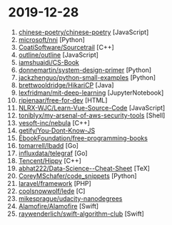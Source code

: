 # 2019-12-28

1. [chinese-poetry/chinese-poetry](https://github.com/chinese-poetry/chinese-poetry "The most comprehensive database of Chinese poetry 🧶最全中华古诗词数据库, 唐宋两朝近一万四千古诗人, 接近5.5万首唐诗加26万宋诗. 两宋时期1564位词人，21050首词。") [JavaScript]
2. [microsoft/nni](https://github.com/microsoft/nni "An open source AutoML toolkit for neural architecture search, model compression and hyper-parameter tuning.") [Python]
3. [CoatiSoftware/Sourcetrail](https://github.com/CoatiSoftware/Sourcetrail "Sourcetrail - free and open-source interactive source explorer") [C++]
4. [outline/outline](https://github.com/outline/outline "The fastest wiki and knowledge base for growing teams. Beautiful, feature rich, markdown compatible and open source.") [JavaScript]
5. [iamshuaidi/CS-Book](https://github.com/iamshuaidi/CS-Book "为方便查找对应的书籍，整理了几百本计算机类常用书籍，并且附带下载链接") 
6. [donnemartin/system-design-primer](https://github.com/donnemartin/system-design-primer "Learn how to design large-scale systems. Prep for the system design interview. Includes Anki flashcards.") [Python]
7. [jackzhenguo/python-small-examples](https://github.com/jackzhenguo/python-small-examples "Python有趣的小例子、小Demo一网打尽。Python基础、Web开发、数据科学、机器学习、TensorFlow、Pytorch，一切都是简单易懂的小例子。") [Python]
8. [brettwooldridge/HikariCP](https://github.com/brettwooldridge/HikariCP "光 HikariCP・A solid, high-performance, JDBC connection pool at last.") [Java]
9. [lexfridman/mit-deep-learning](https://github.com/lexfridman/mit-deep-learning "Tutorials, assignments, and competitions for MIT Deep Learning related courses.") [JupyterNotebook]
10. [ripienaar/free-for-dev](https://github.com/ripienaar/free-for-dev "A list of SaaS, PaaS and IaaS offerings that have free tiers of interest to devops and infradev") [HTML]
11. [NLRX-WJC/Learn-Vue-Source-Code](https://github.com/NLRX-WJC/Learn-Vue-Source-Code "👍 👍逐行剖析Vue.js源码 在线阅读地址https://nlrx-wjc.github.io/Learn-Vue-Source-Code/") [JavaScript]
12. [toniblyx/my-arsenal-of-aws-security-tools](https://github.com/toniblyx/my-arsenal-of-aws-security-tools "List of open source tools for AWS security: defensive, offensive, auditing, DFIR, etc.") [Shell]
13. [vesoft-inc/nebula](https://github.com/vesoft-inc/nebula "A distributed, fast open-source graph database featuring horizontal scalability and high availability") [C++]
14. [getify/You-Dont-Know-JS](https://github.com/getify/You-Dont-Know-JS "A book series on JavaScript. @YDKJS on twitter.") 
15. [EbookFoundation/free-programming-books](https://github.com/EbookFoundation/free-programming-books "📚 Freely available programming books") 
16. [tomarrell/lbadd](https://github.com/tomarrell/lbadd "LBADD: An experimental, distributed SQL database") [Go]
17. [influxdata/telegraf](https://github.com/influxdata/telegraf "The plugin-driven server agent for collecting & reporting metrics.") [Go]
18. [Tencent/Hippy](https://github.com/Tencent/Hippy "A cross platform framework designed for Web developer. Introduction video - https://v.qq.com/x/page/i3038urj2mt.html") [C++]
19. [abhat222/Data-Science--Cheat-Sheet](https://github.com/abhat222/Data-Science--Cheat-Sheet "Cheat Sheets") [TeX]
20. [CoreyMSchafer/code_snippets](https://github.com/CoreyMSchafer/code_snippets "") [Python]
21. [laravel/framework](https://github.com/laravel/framework "") [PHP]
22. [coolsnowwolf/lede](https://github.com/coolsnowwolf/lede "Lean's OpenWrt source") [C]
23. [mikesprague/udacity-nanodegrees](https://github.com/mikesprague/udacity-nanodegrees "🎓 List of Udacity Nanodegree programs with links to the free courses in their curricula") 
24. [Alamofire/Alamofire](https://github.com/Alamofire/Alamofire "Elegant HTTP Networking in Swift") [Swift]
25. [raywenderlich/swift-algorithm-club](https://github.com/raywenderlich/swift-algorithm-club "Algorithms and data structures in Swift, with explanations!") [Swift]
